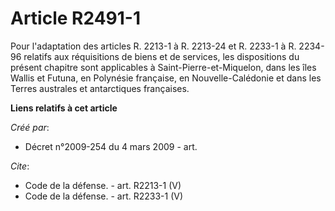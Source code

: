 # Article R2491-1

Pour l'adaptation des articles R. 2213-1 à R. 2213-24 et R. 2233-1 à R. 2234-96 relatifs aux réquisitions de biens et de
services, les dispositions du présent chapitre sont applicables à Saint-Pierre-et-Miquelon, dans les îles Wallis et Futuna,
en Polynésie française, en Nouvelle-Calédonie et dans les Terres australes et antarctiques françaises.

**Liens relatifs à cet article**

_Créé par_:

  - Décret n°2009-254 du 4 mars 2009 - art.

_Cite_:

  - Code de la défense. - art. R2213-1 (V)
  - Code de la défense. - art. R2233-1 (V)
